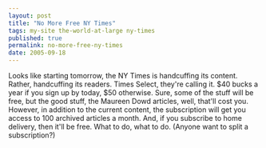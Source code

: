 ```yaml
---
layout: post
title: "No More Free NY Times"
tags: my-site the-world-at-large ny-times
published: true
permalink: no-more-free-ny-times
date: 2005-09-18
---
```


Looks like starting tomorrow, the NY Times is handcuffing its content.  Rather, handcuffing its readers.  Times Select, they're calling it.  $40 bucks a year if you sign up by today, $50 otherwise.  Sure, some of the stuff will be free, but the good stuff, the Maureen Dowd articles, well, that'll cost you.  However, in addition to the current content, the subscription will get you access to 100 archived articles a month.  And, if you subscribe to home delivery, then it'll be free.  What to do, what to do.  (Anyone want to split a subscription?)
